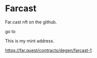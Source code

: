 # Farcast
Far.cast nft on the github.

go to

This is my mint address.

https://far.quest/contracts/degen/farcast-1
